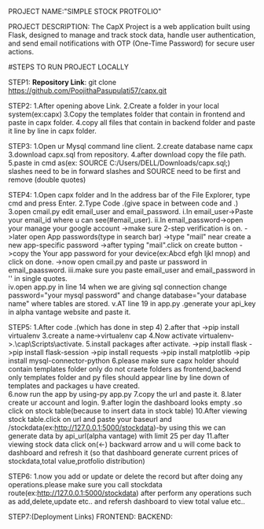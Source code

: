 PROJECT NAME:"SIMPLE STOCK PROTFOLIO"

PROJECT DESCRIPTION: The CapX Project is a web application built using Flask, designed to manage and track stock data, handle user authentication, and send email notifications with OTP (One-Time Password) for secure user actions.

#STEPS TO RUN PROJECT LOCALLY

STEP1: **Repository Link**:
       git clone https://github.com/PoojithaPasupulati57/capx.git

STEP2:
1.After opening above Link.
2.Create a folder in your local system(ex:capx)
3.Copy the templates folder that contain in frontend and paste in capx folder.
4.copy all files that contain in backend folder and paste it line by line in capx folder.

STEP3:
1.Open ur Mysql command line client.
2.create database name capx
3.download capx.sql from repository.
4.after download copy the file path.
5.paste in cmd as(ex: SOURCE C:/Users/DELL/Downloads/capx.sql;) slashes need to be in forward slashes and SOURCE need to be first and remove (double quotes)

STEP4:
1.Open capx folder and In the address bar of the File Explorer, type cmd and press Enter.
2.Type Code .(give space in between code and .)
3.open cmail.py edit email_user and email_password.
   i.In email_user->Paste your email_id where u can see(#email_user).
   ii.In email_password->open your manage your google account
                       ->make sure 2-step verification is on.
                       ->later open App passwords(type in search bar)
                       ->type "mail" near create a new app-specific password
                       ->after typing "mail".click on create button
                       ->copy the Your app password for your device(ex:Abcd efgh Ijkl mnop) and click on done.
                       ->now open cmail.py and paste ur password in email_paassword.
  iii.make sure you paste email_user and email_password in '' in single quotes.    
  iv.open app.py in line 14 when we are giving sql connection change password="your mysql password" and change database="your database name" where tables are stored.
  v.AT line 19 in app.py .generate your api_key in alpha vantage website and paste it.
  
STEP5:
1.After code .(which has done in step 4)
2.after that ->pip install virtualenv
3.create a name->virtualenv cap
4.Now activate virtualenv->.\cap\Scripts\activate.
5.install packages after activate.
      ->pip install flask
      ->pip install flask-session
      ->pip install requests
      ->pip install matplotlib
      ->pip install mysql-connector-python
6.please make sure capx holder should contain templates folder only do not craete folders as frontend,backend only templates folder and py files should appear line by line down of templates and packages u have created.   
6.now run the app by using-py app.py
7.copy the url and paste it.
8.later create ur account and login.
9.after login the dashboard looks empty .so click on stock table(because to insert data in stock table)
10.After viewing stock table.click on url and paste your baseurl and /stockdata(ex:http://127.0.0.1:5000/stockdata)-by using this we can generate data by api_url(alpha vantage) with limit 25 per day
11.after viewing stock data click on(<-) backward arrow and u will come back to dashboard and refresh it (so that dashboard generate current prices of stockdata,total value,protfolio distribution)

STEP6:
1.now you add or update or delete the record but after doing any operations.please make sure you call stockdata route(ex:http://127.0.0.1:5000/stockdata) after perform any operations such as add,delete,update etc.. and refersh dashboard to view total value etc..

STEP7:(Deployment Links)
FRONTEND:
BACKEND:


  

       
